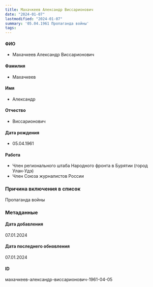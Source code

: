```yaml
---
title: Махачкеев Александр Виссарионович
date: "2024-01-07"
lastmodified: "2024-01-07"
summary: '05.04.1961 Пропаганда войны'
tags: 
---
```

<!--# pp2-->
<!--## Фигурант-->
<!--### Личные данные-->
#### ФИО
- Махачкеев Александр Виссарионович
#### Фамилия
- Махачкеев
#### Имя
- Александр
#### Отчество
- Виссарионович
#### Дата рождения
- 05.04.1961
#### Работа
- Член регионального штаба Народного фронта в Бурятии (город Улан-Удэ)
- Член Союза журналистов России
### Причина включения в список
Пропаганда войны
### Метаданные
#### Дата добавления
07.01.2024
#### Дата последнего обновления
07.01.2024
#### ID
махачкеев-александр-виссарионович-1961-04-05
<!--## END;-->
